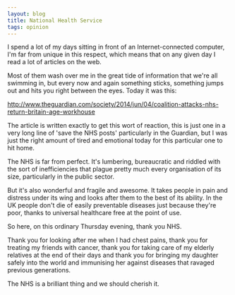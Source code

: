 ```yaml
---
layout: blog
title: National Health Service
tags: opinion
---
```


I spend a lot of my days sitting in front of an Internet-connected computer, I'm far from unique in this respect, which means that on any given day I read a lot of articles on the web.

Most of them wash over me in the great tide of information that we're all swimming in, but every now and again something sticks, something jumps out and hits you right between the eyes. Today it was this:

<http://www.theguardian.com/society/2014/jun/04/coalition-attacks-nhs-return-britain-age-workhouse>

The article is written exactly to get this wort of reaction, this is just one in a very long line of 'save the NHS posts' particularly in the Guardian, but I was just the right amount of tired and emotional today for this particular one to hit home.

The NHS is far from perfect. It's lumbering, bureaucratic and riddled with the sort of inefficiencies that plague pretty much every organisation of its size, particularly in the public sector.

But it's also wonderful and fragile and awesome. It takes people in pain and distress under its wing and looks after them to the best of its ability. In the UK people don't die of easily preventable diseases just because they're poor, thanks to universal healthcare free at the point of use.

So here, on this ordinary Thursday evening, thank you NHS.

Thank you for looking after me when I had chest pains, thank you for treating my friends with cancer, thank you for taking care of my elderly relatives at the end of their days and thank you for bringing my daughter safely into the world and immunising her against diseases that ravaged previous generations.

The NHS is a brilliant thing and we should cherish it.